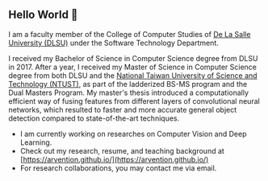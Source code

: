 ## Hello World 👋

I am a faculty member of the College of Computer Studies of [De La Salle University (DLSU)](https://www.dlsu.edu.ph/) under the Software Technology Department.

I received my Bachelor of Science in Computer Science degree from DLSU in 2017. After a year, I received my Master of Science in Computer Science degree from both DLSU and the [National Taiwan University of Science and Technology (NTUST)](https://www.ntust.edu.tw/home.php?Lang=en), as part of the ladderized BS-MS program and the Dual Masters Program. My master's thesis introduced a computationally efficient way of fusing features from different layers of convolutional neural networks, which resulted to faster and more accurate general object detection compared to state-of-the-art techniques.

- I am currently working on researches on Computer Vision and Deep Learning.
- Check out my research, resume, and teaching background at [https://arvention.github.io/](https://arvention.github.io/)
- For research collaborations, you may contact me via email.

<!--
**arvention/arvention** is a ✨ _special_ ✨ repository because its `README.md` (this file) appears on your GitHub profile.

Here are some ideas to get you started:

- 🔭 I’m currently working on ...
- 🌱 I’m currently learning ...
- 👯 I’m looking to collaborate on ...
- 🤔 I’m looking for help with ...
- 💬 Ask me about ...
- 📫 How to reach me: ...
- 😄 Pronouns: ...
- ⚡ Fun fact: ...
-->
